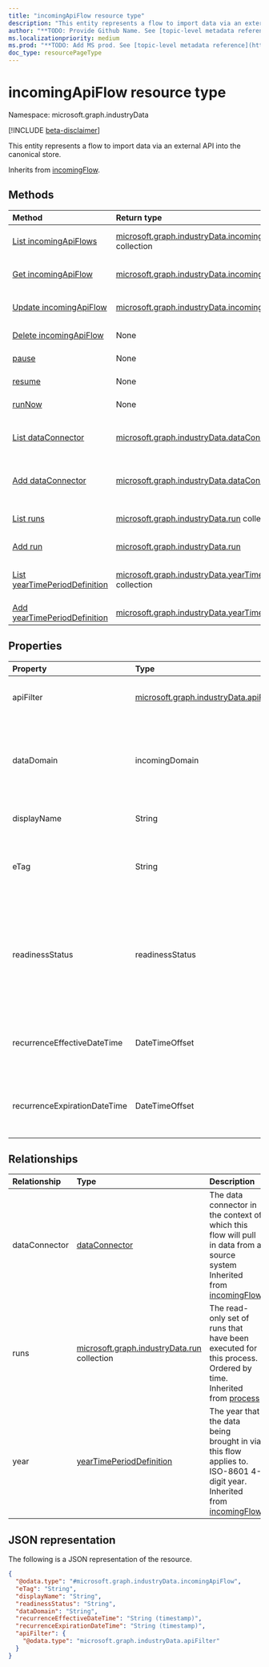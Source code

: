 ```yaml
---
title: "incomingApiFlow resource type"
description: "This entity represents a flow to import data via an external API into the canonical store."
author: "**TODO: Provide Github Name. See [topic-level metadata reference](https://msgo.azurewebsites.net/add/document/guidelines/metadata.html#topic-level-metadata)**"
ms.localizationpriority: medium
ms.prod: "**TODO: Add MS prod. See [topic-level metadata reference](https://msgo.azurewebsites.net/add/document/guidelines/metadata.html#topic-level-metadata)**"
doc_type: resourcePageType
---
```


# incomingApiFlow resource type

Namespace: microsoft.graph.industryData

[!INCLUDE [beta-disclaimer](../../includes/beta-disclaimer.md)]

This entity represents a flow to import data via an external API into the canonical store.


Inherits from [incomingFlow](../resources/industrydata-incomingflow.md).

## Methods
|Method|Return type|Description|
|:---|:---|:---|
|[List incomingApiFlows](../api/industrydata-incomingapiflow-list.md)|[microsoft.graph.industryData.incomingApiFlow](../resources/industrydata-incomingapiflow.md) collection|Get a list of the [incomingApiFlow](../resources/industrydata-incomingapiflow.md) objects and their properties.|
|[Get incomingApiFlow](../api/industrydata-incomingapiflow-get.md)|[microsoft.graph.industryData.incomingApiFlow](../resources/industrydata-incomingapiflow.md)|Read the properties and relationships of an [incomingApiFlow](../resources/industrydata-incomingapiflow.md) object.|
|[Update incomingApiFlow](../api/industrydata-incomingapiflow-update.md)|[microsoft.graph.industryData.incomingApiFlow](../resources/industrydata-incomingapiflow.md)|Update the properties of an [incomingApiFlow](../resources/industrydata-incomingapiflow.md) object.|
|[Delete incomingApiFlow](../api/industrydata-incomingapiflow-delete.md)|None|Deletes an [incomingApiFlow](../resources/industrydata-incomingapiflow.md) object.|
|[pause](../api/industrydata-incomingapiflow-pause.md)|None|Pause the flow after the current run completes.|
|[resume](../api/industrydata-incomingapiflow-resume.md)|None|Resume running the flow next time it is scheduled.|
|[runNow](../api/industrydata-incomingapiflow-runnow.md)|None|Run the flow as soon as possible.|
|[List dataConnector](../api/industrydata-incomingapiflow-list-dataconnector.md)|[microsoft.graph.industryData.dataConnector](../resources/industrydata-dataconnector.md) collection|Get the dataConnector resources from the dataConnector navigation property.|
|[Add dataConnector](../api/industrydata-incomingapiflow-post-dataconnector.md)|[microsoft.graph.industryData.dataConnector](../resources/industrydata-dataconnector.md)|Add dataConnector by posting to the dataConnector collection.|
|[List runs](../api/industrydata-incomingapiflow-list-runs.md)|[microsoft.graph.industryData.run](../resources/industrydata-run.md) collection|Get the run resources from the runs navigation property.|
|[Add run](../api/industrydata-incomingapiflow-post-runs.md)|[microsoft.graph.industryData.run](../resources/industrydata-run.md)|Add runs by posting to the runs collection.|
|[List yearTimePeriodDefinition](../api/industrydata-incomingapiflow-list-year.md)|[microsoft.graph.industryData.yearTimePeriodDefinition](../resources/industrydata-yeartimeperioddefinition.md) collection|Get the yearTimePeriodDefinition resources from the year navigation property.|
|[Add yearTimePeriodDefinition](../api/industrydata-incomingapiflow-post-year.md)|[microsoft.graph.industryData.yearTimePeriodDefinition](../resources/industrydata-yeartimeperioddefinition.md)|Add year by posting to the year collection.|

## Properties
|Property|Type|Description|
|:---|:---|:---|
|apiFilter|[microsoft.graph.industryData.apiFilter](../resources/industrydata-apifilter.md)|A filter to reduce the amount of data imported via the API.|
|dataDomain|incomingDomain|The broad category of data that is being imported by this flow. Inherited from [incomingFlow](../resources/industrydata-incomingflow.md). The possible values are: `educationRostering`, `unknownFutureValue`.|
|displayName|String|Name of the process. Inherited from [process](../resources/industrydata-process.md).|
|eTag|String|Individual eTag for an entity to provide standard web concurrency control. Inherited from [mutableEntity](../resources/industrydata-mutableentity.md).|
|readinessStatus|readinessStatus|The state of the process from creation through to ready to do work. Inherited from [process](../resources/industrydata-process.md). The possible values are: `notReady`, `ready`, `failed`, `deleted`, `expired`, `unknownFutureValue`.|
|recurrenceEffectiveDateTime|DateTimeOffset|The start of the time window when the flow is allowed to run. ISO 8601 format. Inherited from [incomingFlow](../resources/industrydata-incomingflow.md).|
|recurrenceExpirationDateTime|DateTimeOffset|The end of the time window when the flow is allowed to run. ISO 8601 format. Inherited from [incomingFlow](../resources/industrydata-incomingflow.md).|

## Relationships
|Relationship|Type|Description|
|:---|:---|:---|
|dataConnector|[dataConnector](../resources/industrydata-dataconnector.md)|The data connector in the context of which this flow will pull in data from a source system Inherited from [incomingFlow](../resources/incomingflow.md)|
|runs|[microsoft.graph.industryData.run](../resources/industrydata-run.md) collection|The read-only set of runs that have been executed for this process. Ordered by time. Inherited from [process](../resources/process.md)|
|year|[yearTimePeriodDefinition](../resources/industrydata-yeartimeperioddefinition.md)|The year that the data being brought in via this flow applies to. ISO-8601 4-digit year. Inherited from [incomingFlow](../resources/incomingflow.md)|

## JSON representation
The following is a JSON representation of the resource.
<!-- {
  "blockType": "resource",
  "keyProperty": "id",
  "@odata.type": "microsoft.graph.industryData.incomingApiFlow",
  "baseType": "microsoft.graph.industryData.incomingFlow",
  "openType": false
}
-->
``` json
{
  "@odata.type": "#microsoft.graph.industryData.incomingApiFlow",
  "eTag": "String",
  "displayName": "String",
  "readinessStatus": "String",
  "dataDomain": "String",
  "recurrenceEffectiveDateTime": "String (timestamp)",
  "recurrenceExpirationDateTime": "String (timestamp)",
  "apiFilter": {
    "@odata.type": "microsoft.graph.industryData.apiFilter"
  }
}
```

